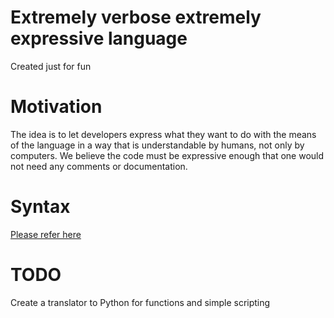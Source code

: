 # Extremely verbose extremely expressive language
Created just for fun

# Motivation
The idea is to let developers express what they want to do with the means of the language in a way
that is understandable by humans, not only by computers. We believe the code must be expressive enough
that one would not need any comments or documentation. 

# Syntax
[Please refer here](/doc/syntax.md)

# TODO
Create a translator to Python for functions and simple scripting


